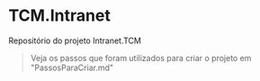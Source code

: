 # TCM.Intranet

Repositório do projeto Intranet.TCM

> Veja os passos que foram utilizados para criar o projeto em "PassosParaCriar.md"
> 
